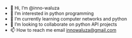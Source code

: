 - 👋 Hi, I’m @inno-waluza
- 👀 I’m interested in python programming
- 🌱 I’m currently learning computer networks and python
- 💞️ I’m looking to collaborate on python API projects
- 📫 How to reach me email innowaluza@gmail.com

<!---
inno-waluza/inno-waluza is a ✨ special ✨ repository because its `README.md` (this file) appears on your GitHub profile.
You can click the Preview link to take a look at your changes.
--->
